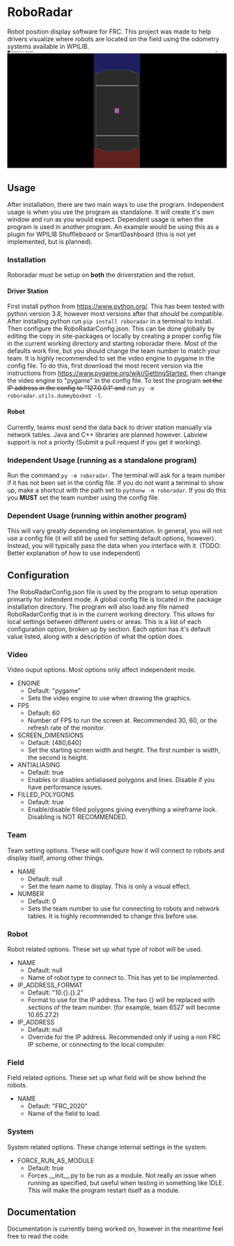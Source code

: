 # RoboRadar
Robot position display software for FRC. This project was made to help drivers visualize where robots are located on the field using the odometry systems available in WPILIB.
![Screenshot of RoboRadar](https://raw.githubusercontent.com/Short-SirKit-6527/RoboRadar/master/docs/images/Screenshot-001.png)
## Usage
After installation, there are two main ways to use the program. Independent usage is when you use the program as standalone. It will create it's own window and run as you would expect. Dependent usage is when the program is used in another program. An example would be using this as a plugin for WPILIB Shuffleboard or SmartDashboard (this is not yet implemented, but is planned).
### Installation
Roboradar must be setup on **both** the driverstation and the robot.
#### Driver Station
First install python from https://www.python.org/. This has been tested with python version 3.8, however most versions after that *should* be compatible. After installing python run `pip install roboradar` in a terminal to install. Then configure the RoboRadarConfig.json. This can be done globally by editing the copy in site-packages or locally by creating a proper config file in the current working directory and starting roboradar there. Most of the defaults work fine, but you should change the team number to match your team. It is highly recommended to set the video engine to pygame in the config file. To do this, first download the most recent version via the instructions from https://www.pygame.org/wiki/GettingStarted, then change the video engine to "pygame" in the config file. To test the program ~~set the IP address in the config to "127.0.0.1" and~~ run `py -m roboradar.utils.dummyboxbot -l`.
#### Robot
Currently, teams must send the data back to driver station manually via network tables. Java and C++ libraries are planned however. Labview support is not a priority (Submit a pull request if you get it working).
### Independent Usage (running as a standalone program)
Run the command `py -m roboradar`. The terminal will ask for a team number if it has not been set in the config file.
If you do not want a terminal to show up, make a shortcut with the path set to `pythonw -m roboradar`. If you do this you **MUST** set the team number using the config file.
### Dependent Usage (running within another program)
This will vary greatly depending on implementation. In general, you will not use a config file (it will still be used for setting default options, however). Instead, you will typically pass the data when you interface with it. (TODO: Better explanation of how to use independent)
## Configuration
The RoboRadarConfig.json file is used by the program to setup operation primarily for indendent mode. A global config file is located in the package installation directory. The program will also load any file named RoboRadarConfig that is in the current working directory. This allows for local settings between different users or areas.
This is a list of each configuration option, broken up by section. Each option has it's default value listed, along with a description of what the option does.
### Video
Video ouput options. Most options only affect independent mode.
* ENGINE
  * Default: "pygame"
  * Sets the video engine to use when drawing the graphics.
* FPS
  * Default: 60
  * Number of FPS to run the screen at. Recommended 30, 60, or the refresh rate of the monitor.
* SCREEN_DIMENSIONS
  * Default: [480,640]
  * Set the starting screen width and height. The first number is width, the second is height.
* ANTIALIASING
  * Default: true
  * Enables or disables antialiased polygons and lines. Disable if you have performance issues.
* FILLED_POLYGONS
  * Default: true
  * Enable/disable filled polygons giving everything a wireframe look. Disabling is NOT RECOMMENDED.
### Team
Team setting options. These will configure how it will connect to robots and display itself, among other things.
* NAME
  * Default: null
  * Set the team name to display. This is only a visual effect.
* NUMBER
  * Default: 0
  * Sets the team number to use for connecting to robots and network tables. It is highly recommended to change this before use.
### Robot
Robot related options. These set up what type of robot will be used.
* NAME
  * Default: null
  * Name of robot type to connect to. This has yet to be implemented.
* IP_ADDRESS_FORMAT
  * Default: "10.{}.{}.2"
  * Format to use for the IP address. The two {} will be replaced with sections of the team number. (for example, team 6527 will become 10.65.27.2)
* IP_ADDRESS
  * Default: null
  * Override for the IP address. Recommended only if using a non FRC IP scheme, or connecting to the local computer.
### Field
Field related options. These set up what field will be show behind the robots.
* NAME
  * Default: "FRC_2020"
  * Name of the field to load.
### System
System related options. These change internal settings in the system.
* FORCE_RUN_AS_MODULE
  * Default: true
  * Forces \_\_init\_\_.py to be run as a module. Not really an issue when running as specified, but useful when testing in something like IDLE. This will make the program restart itself as a module.
## Documentation
Documentation is currently being worked on, however in the meantime feel free to read the code.
